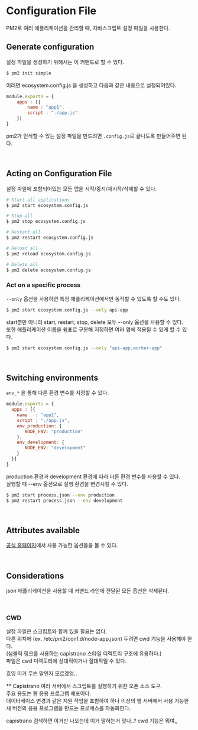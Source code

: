 # Configuration File
PM2로 여러 애플리케이션을 관리할 때, 자바스크립트 설정 파일을 사용한다.

## Generate configuration
설정 파일을 생성하기 위해서는 이 커맨드로 할 수 있다.
```bash
$ pm2 init simple
```

이러면 ecosystem.config.js 을 생성하고 다음과 같은 내용으로 설정되어있다.
```js
module.exports = {
    apps : [{
        name : "app1",
        script : "./app.js"
    }]
}
```

pm2가 인식할 수 있는 설정 파일을 만드려면 `.config.js`로 끝나도록 만들어주면 된다.

<br />

## Acting on Configuration File
설정 파일에 포함되어있는 모든 앱을 시작/중지/재시작/삭제할 수 있다.

```bash
# Start all applications
$ pm2 start ecosystem.config.js

# Stop all
$ pm2 stop ecosystem.config.js

# Restart all
$ pm2 restart ecosystem.config.js

# Reload all
$ pm2 reload ecosystem.config.js

# Delete all
$ pm2 delete ecosystem.config.js
```

### Act on a specific process
`--only` 옵션을 사용하면 특정 애플리케이션에서만 동작할 수 있도록 할 수도 있다.

```bash
$ pm2 start ecosystem.config.js --only api-app
```

start뿐만 아니라 start, restart, stop, delete 모두 --only 옵션을 사용할 수 있다.<br />
또한 애플리케이션 이름을 쉼표로 구분해 지정하면 여러 앱에 적용될 수 있게 할 수 있다.

```bash
$ pm2 start ecosystem.config.js --only "api-app,worker-app"
```

<br />

## Switching environments
`env_*` 을 통해 다른 환경 변수를 지정할 수 있다.

```js
module.exports = {
  apps : [{
    name   : "app1",
    script : "./app.js",
    env_production: {
       NODE_ENV: "production"
    },
    env_development: {
       NODE_ENV: "development"
    }
  }]
}
```

production 환경과 development 환경에 따라 다른 환경 변수를 사용할 수 있다.<br />
실행할 때 --env 옵션으로 실행 환경을 변경시킬 수 있다.

```bash
$ pm2 start process.json --env production
$ pm2 restart process.json --env development
```

<br />

## Attributes available
[공식 홈페이지](https://pm2.keymetrics.io/docs/usage/application-declaration/)에서
사용 가능한 옵션들을 볼 수 있다.

<br />

## Considerations
json 애플리케이션을 사용할 때 커맨드 라인에 전달된 모든 옵션은 삭제된다.

<br />

### CWD
설정 파일은 스크립트와 함께 있을 필요는 없다.<br />
다른 위치에 (ex. /etc/pm2/conf.d/node-app.json) 두려면 cwd 기능을 사용해야 한다.<br />
(심볼릭 링크를 사용하는 capistrano 스타일 디렉토리 구조에 유용하다.)<br />
파일은 cwd 디렉토리에 상대적이거나 절대적일 수 있다.<br />

흐잉 이거 무슨 말인지 모르겠엉..<br />

** Capistrano
여러 서버에서 스크립트를 실행하기 위한 오픈 소스 도구.<br />
주요 용도는 웹 응용 프로그램 배포이다.<br />
데이터베이스 변경과 같은 지원 작업을 포함하여 하나 이상의 웹 서버에서 사용 가능한 새 버전의 응용 프로그램을 만드는 프로세스를 자동화한다.

capistrano 검색하면 이거만 나오는데 이거 말하는거 맞나..?
cwd 기능은 뭐여,,